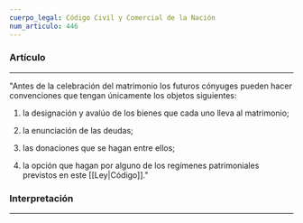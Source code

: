 ```yaml
---
cuerpo_legal: Código Civil y Comercial de la Nación
num_articulo: 446
---
```


### Artículo
---
"Antes de la celebración del matrimonio los futuros cónyuges pueden hacer convenciones que tengan únicamente los objetos siguientes:  
  
1. la designación y avalúo de los bienes que cada uno lleva al matrimonio;  
  
2. la enunciación de las deudas;  
  
3. las donaciones que se hagan entre ellos;  
  
4. la opción que hagan por alguno de los regímenes patrimoniales previstos en este [[Ley|Código]]."

### Interpretación
---
